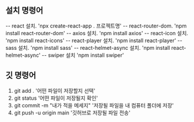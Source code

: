 ## 설치 명령어

-- react 설치.              'npx create-react-app . 프로젝트명'
-- react-router-dom.        'npm install react-router-dom'
-- axios 설치.              'npm install axios'
-- react-icon 설치.         'npm install react-icons'
-- react-player 설치.       'npm install react-player'
-- sass 설치.               'npm install sass'
-- react-helmet-async 설치. 'npm install react-helmet-async'
-- swiper 설치              'npm install swiper'



## 깃 명령어

1. git add .                        '어떤 파일이 저장할지 선택'
2. git status                       '어떤 파일이 저장될지 확인'
3. git commit -m "내가 적을 메세지"  '저장될 파일을 내 컴퓨터 폴더에 저장'
4. git push -u origin main          '깃허브로 저장될 파일 전송'